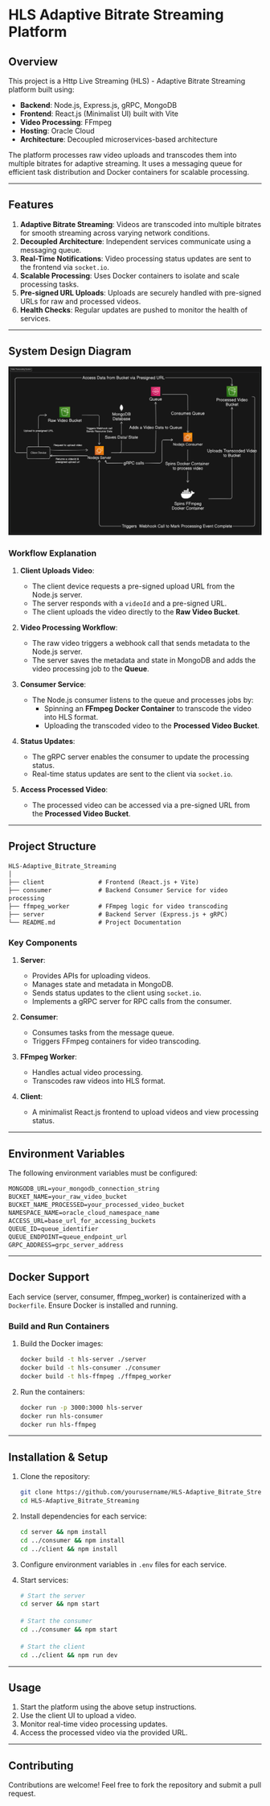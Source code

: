 # HLS Adaptive Bitrate Streaming Platform

## Overview
This project is a Http Live Streaming (HLS) - Adaptive Bitrate Streaming platform built using:

- **Backend**: Node.js, Express.js, gRPC, MongoDB
- **Frontend**: React.js (Minimalist UI) built with Vite
- **Video Processing**: FFmpeg
- **Hosting**: Oracle Cloud
- **Architecture**: Decoupled microservices-based architecture

The platform processes raw video uploads and transcodes them into multiple bitrates for adaptive streaming. It uses a messaging queue for efficient task distribution and Docker containers for scalable processing.

---

## Features
1. **Adaptive Bitrate Streaming**: Videos are transcoded into multiple bitrates for smooth streaming across varying network conditions.
2. **Decoupled Architecture**: Independent services communicate using a messaging queue.
3. **Real-Time Notifications**: Video processing status updates are sent to the frontend via `socket.io`.
4. **Scalable Processing**: Uses Docker containers to isolate and scale processing tasks.
5. **Pre-signed URL Uploads**: Uploads are securely handled with pre-signed URLs for raw and processed videos.
6. **Health Checks**: Regular updates are pushed to monitor the health of services.

---

## System Design Diagram
![System Design Diagram](diagram-export-15-01-2025-19_22_26.png)

### Workflow Explanation
1. **Client Uploads Video**:
    - The client device requests a pre-signed upload URL from the Node.js server.
    - The server responds with a `videoId` and a pre-signed URL.
    - The client uploads the video directly to the **Raw Video Bucket**.

2. **Video Processing Workflow**:
    - The raw video triggers a webhook call that sends metadata to the Node.js server.
    - The server saves the metadata and state in MongoDB and adds the video processing job to the **Queue**.

3. **Consumer Service**:
    - The Node.js consumer listens to the queue and processes jobs by:
        - Spinning an **FFmpeg Docker Container** to transcode the video into HLS format.
        - Uploading the transcoded video to the **Processed Video Bucket**.

4. **Status Updates**:
    - The gRPC server enables the consumer to update the processing status.
    - Real-time status updates are sent to the client via `socket.io`.

5. **Access Processed Video**:
    - The processed video can be accessed via a pre-signed URL from the **Processed Video Bucket**.

---

## Project Structure
```
HLS-Adaptive_Bitrate_Streaming
│
├── client               # Frontend (React.js + Vite)
├── consumer             # Backend Consumer Service for video processing
├── ffmpeg_worker        # FFmpeg logic for video transcoding
├── server               # Backend Server (Express.js + gRPC)
└── README.md            # Project Documentation
```

### Key Components
1. **Server**:
    - Provides APIs for uploading videos.
    - Manages state and metadata in MongoDB.
    - Sends status updates to the client using `socket.io`.
    - Implements a gRPC server for RPC calls from the consumer.

2. **Consumer**:
    - Consumes tasks from the message queue.
    - Triggers FFmpeg containers for video transcoding.

3. **FFmpeg Worker**:
    - Handles actual video processing.
    - Transcodes raw videos into HLS format.

4. **Client**:
    - A minimalist React.js frontend to upload videos and view processing status.

---

## Environment Variables
The following environment variables must be configured:
```env
MONGODB_URL=your_mongodb_connection_string
BUCKET_NAME=your_raw_video_bucket
BUCKET_NAME_PROCESSED=your_processed_video_bucket
NAMESPACE_NAME=oracle_cloud_namespace_name
ACCESS_URL=base_url_for_accessing_buckets
QUEUE_ID=queue_identifier
QUEUE_ENDPOINT=queue_endpoint_url
GRPC_ADDRESS=grpc_server_address
```
---

## Docker Support
Each service (server, consumer, ffmpeg_worker) is containerized with a `Dockerfile`. Ensure Docker is installed and running.

### Build and Run Containers
1. Build the Docker images:
   ```bash
   docker build -t hls-server ./server
   docker build -t hls-consumer ./consumer
   docker build -t hls-ffmpeg ./ffmpeg_worker
   ```

2. Run the containers:
   ```bash
   docker run -p 3000:3000 hls-server
   docker run hls-consumer
   docker run hls-ffmpeg
   ```

---

## Installation & Setup
1. Clone the repository:
   ```bash
   git clone https://github.com/yourusername/HLS-Adaptive_Bitrate_Streaming.git
   cd HLS-Adaptive_Bitrate_Streaming
   ```

2. Install dependencies for each service:
   ```bash
   cd server && npm install
   cd ../consumer && npm install
   cd ../client && npm install
   ```

3. Configure environment variables in `.env` files for each service.

4. Start services:
   ```bash
   # Start the server
   cd server && npm start

   # Start the consumer
   cd ../consumer && npm start

   # Start the client
   cd ../client && npm run dev
   ```

---

## Usage
1. Start the platform using the above setup instructions.
2. Use the client UI to upload a video.
3. Monitor real-time video processing updates.
4. Access the processed video via the provided URL.

---

## Contributing
Contributions are welcome! Feel free to fork the repository and submit a pull request.

